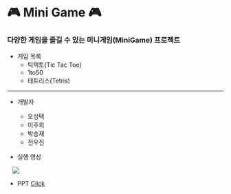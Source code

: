 # :video_game: Mini Game :video_game:

### 다양한 게임을 즐길 수 있는 미니게임(MiniGame) 프로젝트

* 게임 목록
  * 틱택토(Tic Tac Toe)
  * 1to50
  * 테트리스(Tetris)

---

* 개발자
  * 오성택
  * 이주희
  * 박승재
  * 전우진

* 실행 영상
<a href="https://www.youtube.com/watch?v=H-rmzGcL-4U">
    <img src="http://img.shields.io/badge/-YouTube-#FF0000?style=flat&logo=YouTube&link=https://www.youtube.com/watch?v=H-rmzGcL-4U"
         style="height:auto;margin-left:12px;margin-right:12px;"/>
</a>

* PPT [Click](https://docs.google.com/presentation/d/1bom6g2m4zUFi2oJN9aR6UBkKoq2UoXB20i0KzvBDHLg/edit#slide=id.gf4eecea4da_0_36)

